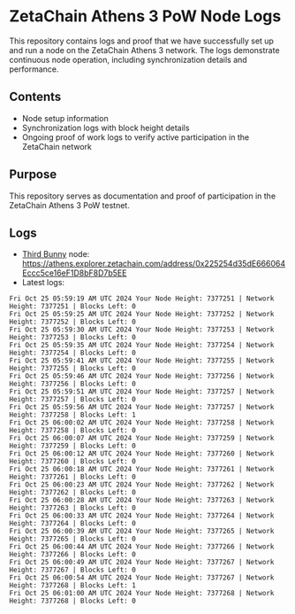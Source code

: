 # ZetaChain Athens 3 PoW Node Logs
This repository contains logs and proof that we have successfully set up and run a node on the ZetaChain Athens 3 network. The logs demonstrate continuous node operation, including synchronization details and performance.

## Contents
- Node setup information
- Synchronization logs with block height details
- Ongoing proof of work logs to verify active participation in the ZetaChain network

## Purpose
This repository serves as documentation and proof of participation in the ZetaChain Athens 3 PoW testnet.

## Logs

- [Third Bunny](https://thirdbunny.xyz/) node: https://athens.explorer.zetachain.com/address/0x225254d35dE666064Eccc5ce16eF1D8bF8D7b5EE
- Latest logs:
```
Fri Oct 25 05:59:19 AM UTC 2024 Your Node Height: 7377251 | Network Height: 7377251 | Blocks Left: 0
Fri Oct 25 05:59:25 AM UTC 2024 Your Node Height: 7377252 | Network Height: 7377252 | Blocks Left: 0
Fri Oct 25 05:59:30 AM UTC 2024 Your Node Height: 7377253 | Network Height: 7377253 | Blocks Left: 0
Fri Oct 25 05:59:35 AM UTC 2024 Your Node Height: 7377254 | Network Height: 7377254 | Blocks Left: 0
Fri Oct 25 05:59:41 AM UTC 2024 Your Node Height: 7377255 | Network Height: 7377255 | Blocks Left: 0
Fri Oct 25 05:59:46 AM UTC 2024 Your Node Height: 7377256 | Network Height: 7377256 | Blocks Left: 0
Fri Oct 25 05:59:51 AM UTC 2024 Your Node Height: 7377257 | Network Height: 7377257 | Blocks Left: 0
Fri Oct 25 05:59:56 AM UTC 2024 Your Node Height: 7377257 | Network Height: 7377258 | Blocks Left: 1
Fri Oct 25 06:00:02 AM UTC 2024 Your Node Height: 7377258 | Network Height: 7377258 | Blocks Left: 0
Fri Oct 25 06:00:07 AM UTC 2024 Your Node Height: 7377259 | Network Height: 7377259 | Blocks Left: 0
Fri Oct 25 06:00:12 AM UTC 2024 Your Node Height: 7377260 | Network Height: 7377260 | Blocks Left: 0
Fri Oct 25 06:00:18 AM UTC 2024 Your Node Height: 7377261 | Network Height: 7377261 | Blocks Left: 0
Fri Oct 25 06:00:23 AM UTC 2024 Your Node Height: 7377262 | Network Height: 7377262 | Blocks Left: 0
Fri Oct 25 06:00:28 AM UTC 2024 Your Node Height: 7377263 | Network Height: 7377263 | Blocks Left: 0
Fri Oct 25 06:00:33 AM UTC 2024 Your Node Height: 7377264 | Network Height: 7377264 | Blocks Left: 0
Fri Oct 25 06:00:39 AM UTC 2024 Your Node Height: 7377265 | Network Height: 7377265 | Blocks Left: 0
Fri Oct 25 06:00:44 AM UTC 2024 Your Node Height: 7377266 | Network Height: 7377266 | Blocks Left: 0
Fri Oct 25 06:00:49 AM UTC 2024 Your Node Height: 7377267 | Network Height: 7377267 | Blocks Left: 0
Fri Oct 25 06:00:54 AM UTC 2024 Your Node Height: 7377267 | Network Height: 7377268 | Blocks Left: 1
Fri Oct 25 06:01:00 AM UTC 2024 Your Node Height: 7377268 | Network Height: 7377268 | Blocks Left: 0
```
